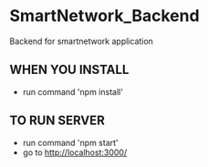 # SmartNetwork_Backend
Backend for smartnetwork application

## WHEN YOU INSTALL
* run command 'npm install'

## TO RUN SERVER
* run command 'npm start'
* go to [http://localhost:3000/](http://localhost:3000/)
